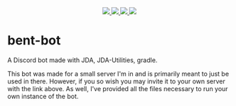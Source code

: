 <div align="center">
  <a href="https://discordapp.com/api/oauth2/authorize?client_id=610130002628837386&permissions=18496&scope=bot">
   <img src="https://img.shields.io/badge/discord-invite-738adb?logo=Discord">
  </a>


  <a href="https://github.com/Stronous/bent-bot/releases/latest">
   <img src="https://img.shields.io/github/v/release/stronous/bent-bot">
  </a>
 

  <a href="https://github.com/Stronous/bent-bot/blob/master/LICENSE">
   <img src="https://img.shields.io/github/license/stronous/bent-bot?logo=Apache">
  </a>


 <a href="https://www.oracle.com/technetwork/java/index.html">
    <img src="https://img.shields.io/badge/made%20with-java-ED8B00?logo=Java">
  </a> 
</div>

# bent-bot
 A Discord bot made with JDA, JDA-Utilities, gradle.
 
 This bot was made for a small server I'm in and is primarily meant to just be used in there. However, if you so wish you may invite it to your own server with the link above. As well, I've provided all the files necessary to run your own instance of the bot.

